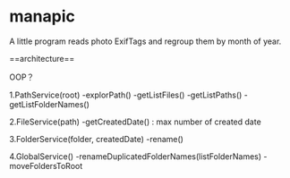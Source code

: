 # manapic
A little program reads photo ExifTags and regroup them by month of year.


==architecture==

OOP？

1.PathService(root)
    -explorPath()
    -getListFiles()
    -getListPaths()
    -getListFolderNames()

2.FileService(path)
    -getCreatedDate() : max number of created date

3.FolderService(folder, createdDate)
    -rename()

4.GlobalService()
    -renameDuplicatedFolderNames(listFolderNames)
    -moveFoldersToRoot

